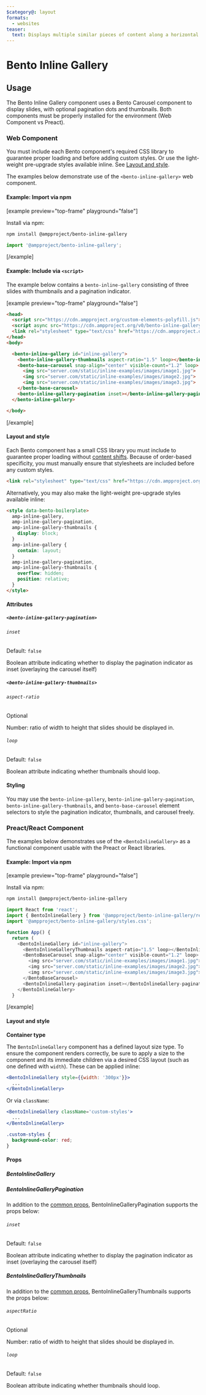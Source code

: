 ```yaml
---
$category@: layout
formats:
  - websites
teaser:
  text: Displays multiple similar pieces of content along a horizontal axis, with optional pagination dots and thumbnails.
---
```


# Bento Inline Gallery

## Usage

The Bento Inline Gallery component uses a Bento Carousel component to display slides, with optional pagination dots and thumbnails. Both components must be properly installed for the environment (Web Component vs Preact).

### Web Component

You must include each Bento component's required CSS library to guarantee proper loading and before adding custom styles. Or use the light-weight pre-upgrade styles available inline. See [Layout and style](#layout-and-style).

The examples below demonstrate use of the `<bento-inline-gallery>` web component.

#### Example: Import via npm

[example preview="top-frame" playground="false"]

Install via npm:

```sh
npm install @ampproject/bento-inline-gallery
```

```javascript
import '@ampproject/bento-inline-gallery';
```

[/example]

#### Example: Include via `<script>`

The example below contains a `bento-inline-gallery` consisting of three slides with thumbnails and a pagination indicator.

[example preview="top-frame" playground="false"]

```html
<head>
  <script src="https://cdn.ampproject.org/custom-elements-polyfill.js"></script>
  <script async src="https://cdn.ampproject.org/v0/bento-inline-gallery-1.0.js"></script>
  <link rel="stylesheet" type="text/css" href="https://cdn.ampproject.org/v0/amp-inline-gallery-1.0.css">
</head>
<body>

  <bento-inline-gallery id="inline-gallery">
    <bento-inline-gallery-thumbnails aspect-ratio="1.5" loop></bento-inline-gallery-thumbnails>
    <bento-base-carousel snap-align="center" visible-count="1.2" loop>
      <img src="server.com/static/inline-examples/images/image1.jpg">
      <img src="server.com/static/inline-examples/images/image2.jpg">
      <img src="server.com/static/inline-examples/images/image3.jpg">
    </bento-base-carousel>
    <bento-inline-gallery-pagination inset></bento-inline-gallery-pagination>
  </bento-inline-gallery>

</body>
```

[/example]

#### Layout and style

Each Bento component has a small CSS library you must include to guarantee proper loading without [content shifts](https://web.dev/cls/). Because of order-based specificity, you must manually ensure that stylesheets are included before any custom styles.

```html
<link rel="stylesheet" type="text/css" href="https://cdn.ampproject.org/v0/amp-inline-gallery-1.0.css">
```

Alternatively, you may also make the light-weight pre-upgrade styles available inline:

```html
<style data-bento-boilerplate>
  amp-inline-gallery,
  amp-inline-gallery-pagination,
  amp-inline-gallery-thumbnails {
    display: block;
  }
  amp-inline-gallery {
    contain: layout;
  }
  amp-inline-gallery-pagination,
  amp-inline-gallery-thumbnails {
    overflow: hidden;
    position: relative;
  }
</style>
```

#### Attributes

##### `<bento-inline-gallery-pagination>`

###### `inset`

Default: `false`

Boolean attribute indicating whether to display the pagination indicator as inset (overlaying the carousel itself)

##### `<bento-inline-gallery-thumbnails>`

###### `aspect-ratio`

Optional

Number: ratio of width to height that slides should be displayed in.

###### `loop`

Default: `false`

Boolean attribute indicating whether thumbnails should loop.

#### Styling

You may use the `bento-inline-gallery`, `bento-inline-gallery-pagination`, `bento-inline-gallery-thumbnails`, and `bento-base-carousel` element selectors to style the pagination indicator, thumbnails, and carousel freely.

### Preact/React Component

The examples below demonstrates use of the `<BentoInlineGallery>` as a functional component usable with the Preact or React libraries.

#### Example: Import via npm

[example preview="top-frame" playground="false"]

Install via npm:

```sh
npm install @ampproject/bento-inline-gallery
```

```javascript
import React from 'react';
import { BentoInlineGallery } from '@ampproject/bento-inline-gallery/react';
import '@ampproject/bento-inline-gallery/styles.css';

function App() {
  return (
    <BentoInlineGallery id="inline-gallery">
      <BentoInlineGalleryThumbnails aspect-ratio="1.5" loop></BentoInlineGalleryThumbnails>
      <BentoBaseCarousel snap-align="center" visible-count="1.2" loop>
        <img src="server.com/static/inline-examples/images/image1.jpg">
        <img src="server.com/static/inline-examples/images/image2.jpg">
        <img src="server.com/static/inline-examples/images/image3.jpg">
      </BentoBaseCarousel>
      <BentoInlineGallery-pagination inset></BentoInlineGallery-pagination>
    </BentoInlineGallery>
  }
```

[/example]

#### Layout and style

**Container type**

The `BentoInlineGallery` component has a defined layout size type. To ensure the component renders correctly, be sure to apply a size to the component and its immediate children via a desired CSS layout (such as one defined with `width`). These can be applied inline:

```jsx
<BentoInlineGallery style={{width: '300px'}}>
  ...
</BentoInlineGallery>
```

Or via `className`:

```jsx
<BentoInlineGallery className='custom-styles'>
  ...
</BentoInlineGallery>
```

```css
.custom-styles {
  background-color: red;
}
```

#### Props

##### BentoInlineGallery

##### BentoInlineGalleryPagination

In addition to the [common props](../../../docs/spec/bento-common-props.md), BentoInlineGalleryPagination supports the props below:

###### `inset`

Default: `false`

Boolean attribute indicating whether to display the pagination indicator as inset (overlaying the carousel itself)

##### BentoInlineGalleryThumbnails

In addition to the [common props](../../../docs/spec/bento-common-props.md), BentoInlineGalleryThumbnails supports the props below:

###### `aspectRatio`

Optional

Number: ratio of width to height that slides should be displayed in.

###### `loop`

Default: `false`

Boolean attribute indicating whether thumbnails should loop.
